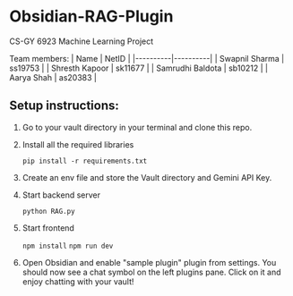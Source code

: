 # Obsidian-RAG-Plugin
CS-GY 6923 Machine Learning Project

Team members:
| Name | NetID | 
|----------|----------|
| Swapnil Sharma | ss19753 |
| Shresth Kapoor | sk11677 |
| Samrudhi Baldota | sb10212 |
| Aarya Shah | as20383 |


## Setup instructions:
1. Go to your vault directory in your terminal and clone this repo.
2. Install all the required libraries
   
   `pip install -r requirements.txt`
3. Create an env file and store the Vault directory and Gemini API Key.
4. Start backend server
   
   `python RAG.py`
5. Start frontend
   
   `npm install`
   `npm run dev`
6. Open Obsidian and enable "sample plugin" plugin from settings. You should now see a chat symbol on the left plugins pane. Click on it and enjoy chatting with your vault!
